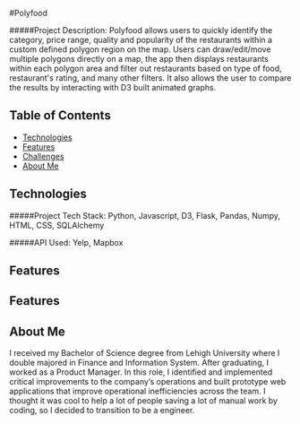 #Polyfood

#####Project Description:
Polyfood allows users to quickly identify the category, price range, quality and popularity of the restaurants within a custom defined polygon region on the map. Users can draw/edit/move multiple polygons directly on a map, the app then displays restaurants within each polygon area and filter out restaurants based on type of food, restaurant's rating, and many other filters. It also allows the user to compare the results by interacting with D3 built animated graphs.

## Table of Contents
* [Technologies](#technologies)
* [Features](#features)
* [Challenges](#features)
* [About Me](#aboutme)

## <a name="technologies"></a>Technologies
#####Project Tech Stack:
Python, Javascript, D3, Flask, Pandas, Numpy, HTML, CSS,  SQLAlchemy

#####API Used:
Yelp, Mapbox

## <a name="features"></a>Features

## <a name="challenges"></a>Features

## <a name="aboutme"></a>About Me
I received my Bachelor of Science degree from Lehigh University where I double majored in Finance and Information System. After graduating, I worked as a Product Manager. In this role, I identified and implemented critical improvements to the company’s operations and built prototype web applications that improve operational inefficiencies across the team. I thought it was cool to help a lot of people saving a lot of manual work by coding, so I decided to transition to be a engineer. 